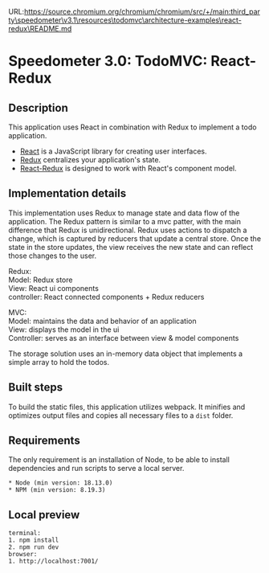 URL:https://source.chromium.org/chromium/chromium/src/+/main:third_party\speedometer\v3.1\resources\todomvc\architecture-examples\react-redux\README.md
# Speedometer 3.0: TodoMVC: React-Redux

## Description

This application uses React in combination with Redux to implement a todo application.

-   [React](https://reactjs.org/) is a JavaScript library for creating user interfaces.
-   [Redux](https://redux.js.org/) centralizes your application's state.
-   [React-Redux](https://react-redux.js.org/) is designed to work with React's component model.

## Implementation details

This implementation uses Redux to manage state and data flow of the application.
The Redux pattern is similar to a mvc patter, with the main difference that Redux is unidirectional.
Redux uses actions to dispatch a change, which is captured by reducers that update a central store.
Once the state in the store updates, the view receives the new state and can reflect those changes to the user.

Redux:\
Model: Redux store\
View: React ui components\
controller: React connected components + Redux reducers

MVC:\
Model: maintains the data and behavior of an application\
View: displays the model in the ui\
Controller: serves as an interface between view & model components

The storage solution uses an in-memory data object that implements a simple array to hold the todos.

## Built steps

To build the static files, this application utilizes webpack. It minifies and optimizes output files and copies all necessary files to a `dist` folder.

## Requirements

The only requirement is an installation of Node, to be able to install dependencies and run scripts to serve a local server.

```
* Node (min version: 18.13.0)
* NPM (min version: 8.19.3)
```

## Local preview

```
terminal:
1. npm install
2. npm run dev
browser:
1. http://localhost:7001/
```
